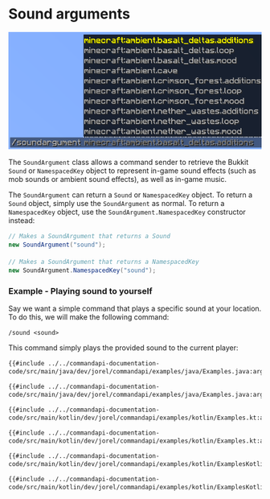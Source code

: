 # Sound arguments

![A sound argument command with a list of Minecraft sounds as suggestions](./images/arguments/sound.png)

The `SoundArgument` class allows a command sender to retrieve the Bukkit `Sound` or `NamespacedKey` object to represent in-game sound effects (such as mob sounds or ambient sound effects), as well as in-game music.

The `SoundArgument` can return a `Sound` or `NamespacedKey` object. To return a `Sound` object, simply use the `SoundArgument` as normal. To return a `NamespacedKey` object, use the `SoundArgument.NamespacedKey` constructor instead:

```java
// Makes a SoundArgument that returns a Sound
new SoundArgument("sound");

// Makes a SoundArgument that returns a NamespacedKey
new SoundArgument.NamespacedKey("sound");
```

<div class="example">

### Example - Playing sound to yourself

Say we want a simple command that plays a specific sound at your location. To do this, we will make the following command:

```mccmd
/sound <sound>
```

This command simply plays the provided sound to the current player:

<div class="multi-pre">

```java,Java_(Sound)
{{#include ../../commandapi-documentation-code/src/main/java/dev/jorel/commandapi/examples/java/Examples.java:argumentSound1}}
```

```java,Java_(NamespacedKey)
{{#include ../../commandapi-documentation-code/src/main/java/dev/jorel/commandapi/examples/java/Examples.java:argumentSound2}}
```

```kotlin,Kotlin_(Sound)
{{#include ../../commandapi-documentation-code/src/main/kotlin/dev/jorel/commandapi/examples/kotlin/Examples.kt:argumentSound1}}
```

```kotlin,Kotlin_(NamespacedKey)
{{#include ../../commandapi-documentation-code/src/main/kotlin/dev/jorel/commandapi/examples/kotlin/Examples.kt:argumentSound2}}
```

```kotlin,Kotlin_DSL_(Sound)
{{#include ../../commandapi-documentation-code/src/main/kotlin/dev/jorel/commandapi/examples/kotlin/ExamplesKotlinDSL.kt:soundarguments}}
```

```kotlin,Kotlin_DSL_(NamespacedKey)
{{#include ../../commandapi-documentation-code/src/main/kotlin/dev/jorel/commandapi/examples/kotlin/ExamplesKotlinDSL.kt:soundarguments2}}
```

</div>

</div>
